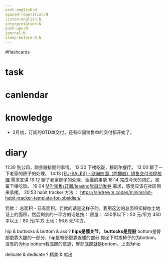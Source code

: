 ```yaml
---
oral-english:N
spaced-repetition:N
listen-english:N
interpretation:N
push-ups:N
journal:N
sleep-before-0:N
---
```


#flashcards 

# task

# canlendar

# knowledge
- 2月初，订阅的OTD单交付，还有四国销售单的交付都开始了。

# diary

11:30 到公司，聊金融排期的事情。
12:30 下楼吃饭，穆尼尔餐厅。
13:00 聊了一下老家的房子的处理。
14:13 [[EU-SALES] - 欧洲四国（除挪威）销售交付流程梳理](https://nio.feishu.cn/docx/HPjodtOe4oOmLexk9lpcAOrPnng) 需求宣讲
16:12 聊了老家房子的处理、金融的事情
18:14 完成今天的词汇，准备下楼吃饭。
19:04 [MP-销售/订阅/leasing后自动发券](https://nio.feishu.cn/docx/AJbGd9wE3owVD1x2dipckqzenfe) 需求，感觉应该在社区侧来承接。
20:53 habit tracker 方法 ： https://andrewm.codes/minimalist-habit-tracker-template-for-obsidian/

罚款：
	总面积 - 已有面积。罚款的话是这样子的，我用这边的总面积扣掉你土地证上的面积，然后剩余的一平方的话是按：
		房屋：
			450平以下：50 元/平方
			450平以上：80 元/平方
		 土地：56.6 元/平方。


hip & buttocks & bottom & ass
?
**hips是髋关节。** **buttocks是屁股**
bottom是臀部更靠大腿的一部分，hip是臀部更靠近腰的部分 你坐下时挨椅子的为bottom，没有的为hip bottom有底部的意思，臀部底部就是bottom，上面为hip <!--SR:!2023-02-09-06-10,2.5,250-->
 
delicate & dedicate
?
精美 & 献出 <!--SR:!2023-02-09-06-10,2.5,250-->